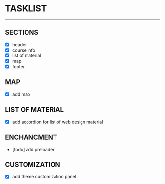 # TASKLIST
***

## SECTIONS
- [x] header
- [x] course info
- [x] list of material
- [x] map
- [x] footer

## MAP
- [x] add map

## LIST OF MATERIAL
- [x] add accordion for list of web design material

## ENCHANCMENT
- [todo] add preloader


## CUSTOMIZATION
- [x] add theme customization panel
